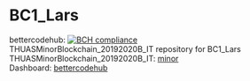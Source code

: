 # BC1_Lars
bettercodehub: [![BCH compliance](https://bettercodehub.com/edge/badge/web3assignments/BC1_Lars?branch=master)](https://bettercodehub.com/) 
<br> 
THUASMinorBlockchain_20192020B_IT repository for BC1_Lars
<br> 
THUASMinorBlockchain_20192020B_IT: [minor] 
<br> 
Dashboard: [bettercodehub] 
<br> 

[minor]: https://github.com/web3examples/THUASMinorBlockchain_20192020B_IT
[bettercodehub]: https://github.com/web3assignments/bettercodehub
